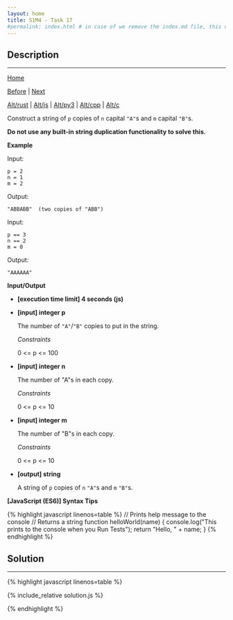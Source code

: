 ```yaml
---
layout: home
title: S1M4 - Task 17
#permalink: index.html # in case of we remove the index.md file, this doc will be the index page
---
```


<div class="row">
<div class="columnStmt" markdown="1">

##  Description
------

[Home](../README.md)

[Before](../S1M4_Task_16/README.md) | [Next](../S2M1_Task_1/README.md)

[Alt/rust](./Alt_rust/README.md) | [Alt/js](./Alt_js/README.html) | [Alt/py3](./Alt_py3/README.md) | [Alt/cpp](./Alt_cpp/README.md) | [Alt/c](./Alt_c/README.md)

Construct a string of `p` copies of `n` capital `"A"`s and `m` capital `"B"`s.

**Do not use any built-in string duplication functionality to solve this.**

**Example**

Input:
```
p = 2
n = 1
m = 2
```
Output:
```
"ABBABB"  (two copies of "ABB")
```
Input:
```
p == 3
n == 2
m = 0
```
Output:
```
"AAAAAA"
```

**Input/Output**

* **[execution time limit] 4 seconds (js)**

* **[input] integer p**

    The number of `"A"`/`"B"` copies to put in the string.

    *Constraints*

    0 <= p <= 100

* **[input] integer n**

    The number of "A"s in each copy.

    *Constraints*

    0 <= p <= 10

* **[input] integer m**

    The number of "B"s in each copy.

    *Constraints*

    0 <= p <= 10

* **[output] string**

    A string of `p` copies of `n` `"A"`s and `m` `"B"`s.

**[JavaScript (ES6)] Syntax Tips**

{% highlight javascript linenos=table %}
// Prints help message to the console
// Returns a string
function helloWorld(name) {
    console.log("This prints to the console when you Run Tests");
    return "Hello, " + name;
}
{% endhighlight %}

</div>
<div class="columnSol" markdown="1">

## Solution
------

{% highlight javascript linenos=table %}

{% include_relative solution.js %}

{% endhighlight %}

</div>
</div>